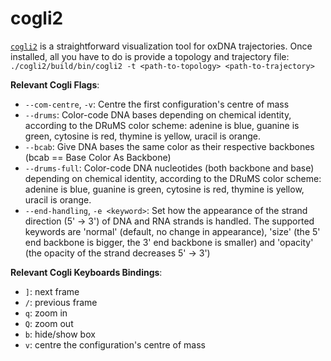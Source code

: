 # cogli2

[`cogli2`](https://sourceforge.net/projects/cogli1/) is a straightforward visualization tool for oxDNA trajectories.
Once installed, all you have to do is provide a topology and trajectory file:
`./cogli2/build/bin/cogli2 -t <path-to-topology> <path-to-trajectory>`

**Relevant Cogli Flags**:
- `--com-centre`, `-v`: Centre the first configuration's centre of mass
- `--drums`: Color-code DNA bases depending on chemical identity, according to the DRuMS color scheme: adenine is blue, guanine is green, cytosine is red, thymine is yellow, uracil is orange.
- `--bcab`: Give DNA bases the same color as their respective backbones (bcab == Base Color As Backbone)
- `--drums-full`: Color-code DNA nucleotides (both backbone and base) depending on chemical identity, according to the DRuMS color scheme: adenine is blue, guanine is green, cytosine is red, thymine is yellow, uracil is orange.
- `--end-handling`, `-e <keyword>`: Set how the appearance of the strand direction (5' -> 3') of DNA and RNA strands is handled. The supported keywords are 'normal' (default, no change in appearance), 'size' (the 5' end backbone is bigger, the 3' end backbone is smaller) and 'opacity' (the opacity of the strand decreases 5' -> 3')


**Relevant Cogli Keyboards Bindings**:
- `]`: next frame
- `/`: previous frame
- `q`: zoom in
- `Q`: zoom out
- `b`: hide/show box
- `v`: centre the configuration's centre of mass
